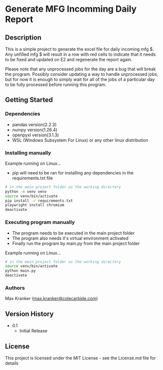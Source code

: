 # Generate MFG Incomming Daily Report

## Description

This is a simple project to generate the excel file for daily incoming mfg $.
Any unfilled mfg $ will result in a row with red cells to indicate that
it needs to be fixed and updated on E2 and regenerate the report again.

Please note that any unprocessed jobs for the day are a bug that will break the program.
Possibly consider updating a way to handle unprocessed jobs, but for now it is enough
to simply wait for all of the jobs of a particular day to be fully processed before 
running this program.

## Getting Started

### Dependencies

* pandas version(2.2.3)
* numpy version(1.26.4)
* openpyxl version(3.1.3)
* WSL (Windows Subsystem For Linux) or any other linux distribution

### Installing manually

Example running on Linux...

* pip will need to be ran for installing any dependencies in the requirements.txt file

```bash
# in the main project folder as the working directory
python -m venv venv
source venv/bin/activate
pip install -r requirements.txt
playwright install chromium
deactivate
```

### Executing program manually
* The program needs to be executed in the main project folder
* The program also needs it's virtual environment activated
* Finally run the program by main.py from the main project folder

Example running on Linux...

```bash
# in the main project folder as the working directory
source venv/bin/activate
python main.py
deactivate
```
### Authors

Max Kranker (<max.kranker@colecarbide.com>)

## Version History

* 0.1
  * Initial Release

## License

This project is licensed under the MIT License - see the License.md file for details
